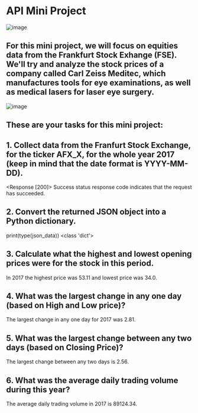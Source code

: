 # API Mini Project

![image](https://user-images.githubusercontent.com/86930309/227035074-1aa284fe-b863-4293-82e8-03e0bba95a8a.png)

## For this mini project, we will focus on equities data from the Frankfurt Stock Exhange (FSE). We'll try and analyze the stock prices of a company called Carl Zeiss Meditec, which manufactures tools for eye examinations, as well as medical lasers for laser eye surgery.

![image](https://user-images.githubusercontent.com/86930309/226737990-9fc5e371-c70a-4b6b-ad44-4c88800fb44c.png)

## These are your tasks for this mini project:

## 1. Collect data from the Franfurt Stock Exchange, for the ticker AFX_X, for the whole year 2017 (keep in mind that the date format is YYYY-MM-DD).

<Response [200]>
Success status response code indicates that the request has succeeded.

## 2. Convert the returned JSON object into a Python dictionary.

print(type(json_data))
<class 'dict'>

## 3. Calculate what the highest and lowest opening prices were for the stock in this period.

In 2017 the highest price was 53.11 and lowest price was 34.0.

## 4. What was the largest change in any one day (based on High and Low price)?

The largest change in any one day for 2017 was 2.81.

## 5. What was the largest change between any two days (based on Closing Price)?

The largest change between any two days is 2.56.

## 6. What was the average daily trading volume during this year?

The average daily trading volume in 2017 is 89124.34.
